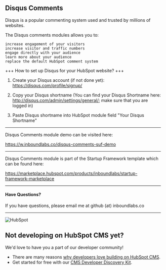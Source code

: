 ## Disqus Comments

Disqus is a popular commenting system used and trusted by millions of websites.

The Disqus comments modules allows you to:

    increase engagement of your visitors
    increase visitor and traffic numbers
    engage directly with your audience
    learn more about your audience
    replace the default HubSpot comment system

+++ How to set up Disqus for your HubSpot website? +++

1. Create your Disqus account (if not done yet): https://disqus.com/profile/signup/

2. Copy your Disqus shortname (You can find your Disqus Shortname here: http://disqus.com/admin/settings/general/; make sure that you are logged in)

3. Paste Disqus shortname into HubSpot module field "Your Disqus Shortname"

---

Disqus Comments module demo can be visited here:

https://w.inboundlabs.co/disqus-comments-suf-demo

---

Disqus Comments module is part of the Startup Framework template which can be found here:

https://marketplace.hubspot.com/products/inboundlabs/startup-framework-marketplace

---

#### Have Questions?
If you have questions, please email me at github (at) inboundlabs.co 

---
![HubSpot](https://cdn2.hubspot.net/hubfs/327485/HubSpot%20Wordmark%20-%20Full%20Color.png "HubSpot")
## Not developing on HubSpot CMS yet?
We'd love to have you a part of our developer community!
  -  There are many reasons [why developers love building on HubSpot CMS](https://designers.hubspot.com/web-developers-love-hubspot-cms "Why develop on HubSpot CMS?").
  -  Get started for free with our [CMS Developer Discovery Kit](https://designers.hubspot.com/discoverykit "Get started building on HubSpot for free!"). 

